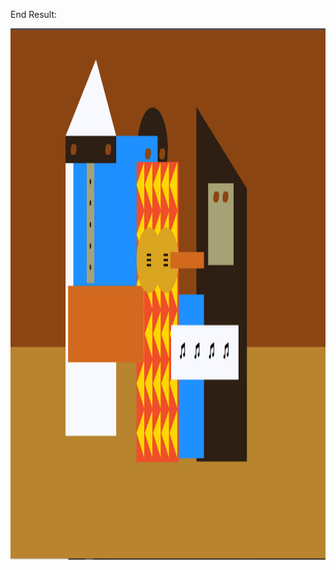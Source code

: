 End Result:

<img src="https://github.com/nzayem/FreeCodeCamp/blob/main/Module-10-Intermediate-CSS-Picasso-Painting/End-Result-Large.png" height='850' width='1050'>
